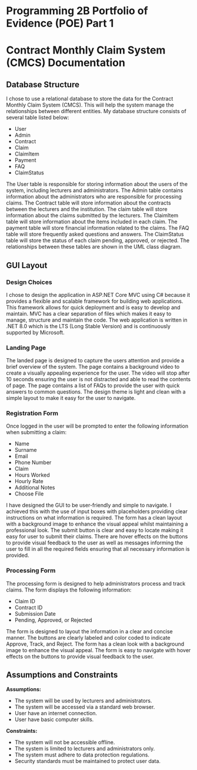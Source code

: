 # Programming 2B Portfolio of Evidence (POE)  Part 1

# Contract Monthly Claim System (CMCS) Documentation

## Database Structure

I chose to use a relational database to store the data for the Contract Monthly Claim System (CMCS). This will help the system manage the relationships between different entities. My database structure consists of several table listed below:

- User
- Admin
- Contract
- Claim
- ClaimItem
- Payment
- FAQ
- ClaimStatus

The User table is responsible for storing information about the users of the system, including lecturers and administrators. The Admin table contains information about the administrators who are responsible for processing claims. The Contract table will store information about the contracts between the lecturers and the institution. The claim table will store information about the claims submitted by the lecturers. The ClaimItem table will store information about the items included in each claim. The payment table will store financial information related to the claims. The FAQ table will store frequently asked questions and answers. The ClaimStatus table will store the status of each claim pending, approved, or rejected. The relationships between these tables are shown in the UML class diagram.

## GUI Layout


### Design Choices

I chose to design the application in ASP.NET Core MVC using C# because it provides a flexible and scalable framework for building web applications. This framework allows for quick deployment and is easy to develop and maintain. MVC has a clear separation of files which makes it easy to manage, structure and maintain the code. The web application is written in .NET 8.0 which is the LTS (Long Stable Version) and is continuously supported by Microsoft. 


### Landing Page

The landed page is designed to capture the users attention and provide a brief overview of the system. The page contains a background video to create a visually appealing experience for the user. The video will stop after 10 seconds ensuring the user is not distracted and able to read the contents of page. The page contains a list of FAQs to provide the user with quick answers to common questions. The design theme is light and clean with a simple layout to make it easy for the user to navigate. 

### Registration Form

Once logged in the user will be prompted to enter the following information when submitting a claim:

- Name 
- Surname 
- Email 
- Phone Number
- Claim
- Hours Worked
- Hourly Rate
- Additional Notes
- Choose File

I have designed the GUI to be user-friendly and simple to navigate. I achieved this with the use of input boxes with placeholders providing clear instructions on what information is required. The form has a clean layout with a background image to enhance the visual appeal whilst maintaining a professional look. The submit button is clear and easy to locate making it easy for user to submit their claims. There are hover effects on the buttons to provide visual feedback to the user as well as messages informing the user to fill in all the required fields ensuring that all necessary information is provided.


### Processing Form

The processing form is designed to help administrators process and track claims. The form displays the following information:

- Claim ID
- Contract ID
- Submission Date
- Pending, Approved, or Rejected

The form is designed to layout the information in a clear and concise manner. The buttons are clearly labeled and color coded to indicate Approve, Track, and Reject. The form has a clean look with a background  image to enhance the visual appeal. The form is easy to navigate with hover effects on the buttons to provide visual feedback to the user.

## Assumptions and Constraints

**Assumptions:** 

- The system will be used by lecturers and administrators.
- The system will be accessed via a standard web browser.
- User have an internet connection.
- User have basic computer skills.

**Constraints:**

- The system will not be accessible offline.
- The system is limited to lecturers and administrators only.
- The system must adhere to data protection regulations.
- Security standards must be maintained to protect user data.
